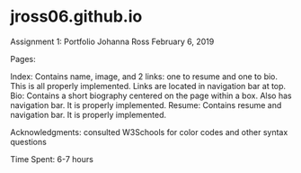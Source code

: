 # jross06.github.io

Assignment 1: Portfolio
Johanna Ross
February 6, 2019

Pages:

Index: Contains name, image, and 2 links: one to resume and one to bio. This
       is all properly implemented. Links are located in navigation bar at top.
Bio: Contains a short biography centered on the page within a box. Also has 
     navigation bar. It is properly implemented.
Resume: Contains resume and navigation bar. It is properly implemented.

Acknowledgments: consulted W3Schools for color codes and other syntax questions

Time Spent: 6-7 hours





